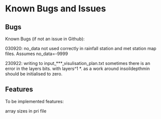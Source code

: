 # Known Bugs and Issues

## Bugs
Known Bugs (if not an issue in Github):


030920: no_data not used correctly in rainfall station and met station map files. Assumes no_data=-9999

230922: writing to input_***_visulisation_plan.txt sometimes there is an error in the layers bits. with layers^1 *. 
as a work around insoildepthmin should be initialised to zero. 



## Features
To be implemented features:

array sizes in pri file

